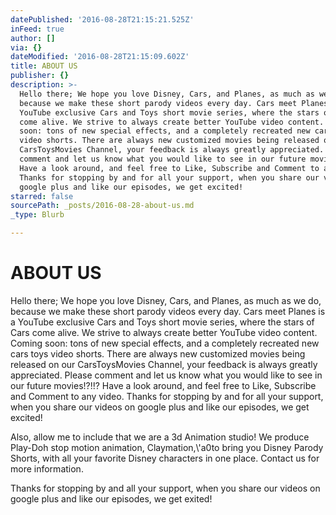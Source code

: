 ```yaml
---
datePublished: '2016-08-28T21:15:21.525Z'
inFeed: true
author: []
via: {}
dateModified: '2016-08-28T21:15:09.602Z'
title: ABOUT US
publisher: {}
description: >-
  Hello there; We hope you love Disney, Cars, and Planes, as much as we do,
  because we make these short parody videos every day. Cars meet Planes is a
  YouTube exclusive Cars and Toys short movie series, where the stars of Cars
  come alive. We strive to always create better YouTube video content. Coming
  soon: tons of new special effects, and a completely recreated new cars toys
  video shorts. There are always new customized movies being released on our
  CarsToysMovies Channel, your feedback is always greatly appreciated. Please
  comment and let us know what you would like to see in our future movies!?!!?
  Have a look around, and feel free to Like, Subscribe and Comment to any video.
  Thanks for stopping by and for all your support, when you share our videos on
  google plus and like our episodes, we get excited!
starred: false
sourcePath: _posts/2016-08-28-about-us.md
_type: Blurb

---
```

# ABOUT US

Hello there; We hope you love Disney, Cars, and Planes, as much as we do, because we make these short parody videos every day. Cars meet Planes is a YouTube exclusive Cars and Toys short movie series, where the stars of Cars come alive. We strive to always create better YouTube video content. Coming soon: tons of new special effects, and a completely recreated new cars toys video shorts. There are always new customized movies being released on our CarsToysMovies Channel, your feedback is always greatly appreciated. Please comment and let us know what you would like to see in our future movies!?!!? Have a look around, and feel free to Like, Subscribe and Comment to any video. Thanks for stopping by and for all your support, when you share our videos on google plus and like our episodes, we get excited!

Also, allow me to include that we are a 3d Animation studio! We produce Play-Doh stop motion animation, Claymation,\\'a0to bring you Disney Parody Shorts, with all your favorite Disney characters in one place. Contact us for more information.

Thanks for stopping by and all your support, when you share our videos on google plus and like our episodes, we get exited!